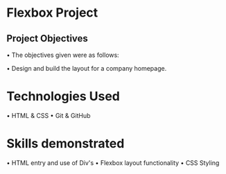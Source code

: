 # Flexbox Project


## Project Objectives

• The objectives given were as follows:

• Design and build the layout for a company homepage.


# Technologies Used

• HTML & CSS
• Git & GitHub

# Skills demonstrated

• HTML entry and use of Div's
• Flexbox layout functionality
• CSS Styling